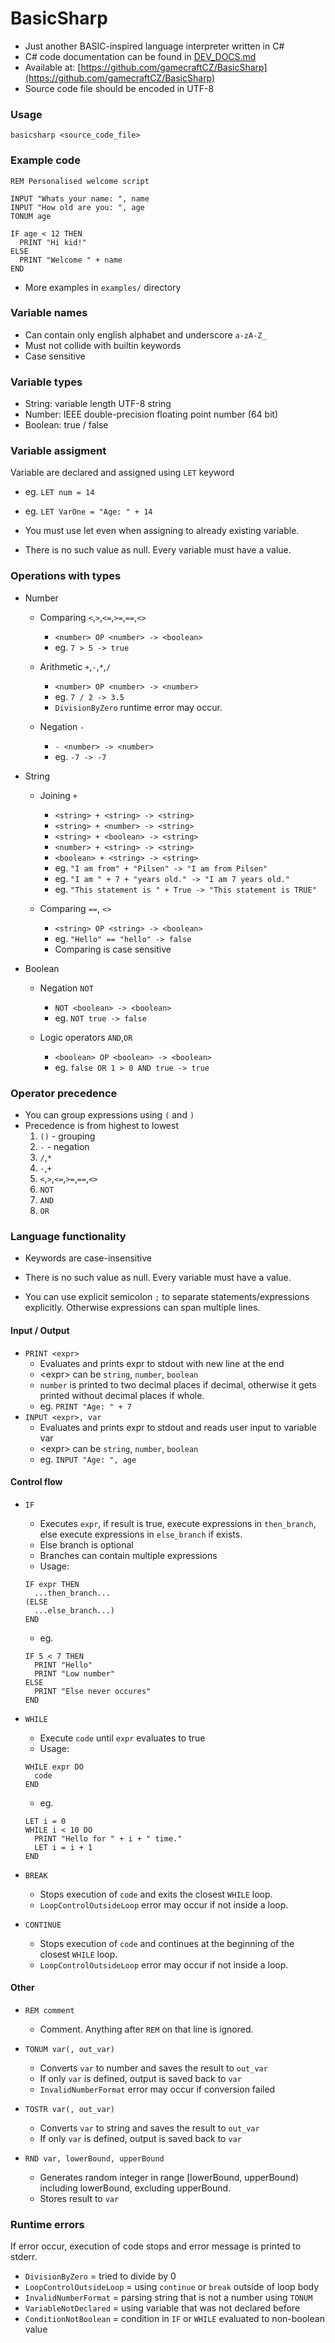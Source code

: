 # BasicSharp
- Just another BASIC-inspired language interpreter written in C#
- C# code documentation can be found in [DEV_DOCS.md](DEV_DOCS.md)
- Available at: [https://github.com/gamecraftCZ/BasicSharp](https://github.com/gamecraftCZ/BasicSharp)
- Source code file should be encoded in UTF-8

### Usage
`basicsharp <source_code_file>`

### Example code
```basic
REM Personalised welcome script

INPUT "Whats your name: ", name
INPUT "How old are you: ", age
TONUM age

IF age < 12 THEN
  PRINT "Hi kid!"
ELSE
  PRINT "Welcome " + name
END
```

- More examples in `examples/` directory


### Variable names
- Can contain only english alphabet and underscore `a-zA-Z_`
- Must not collide with builtin keywords
- Case sensitive


### Variable types
- String: variable length UTF-8 string
- Number: IEEE double-precision floating point number (64 bit)
- Boolean: true / false


### Variable assigment
Variable are declared and assigned using `LET` keyword
- eg. `LET num = 14`
- eg. `LET VarOne = "Age: " + 14`


- You must use let even when assigning to already existing variable.
- There is no such value as null. Every variable must have a value.

### Operations with types

- Number
    - Comparing `<`,`>`,`<=`,`>=`,`==`,`<>`
        - `<number> OP <number> -> <boolean>`
        - eg. `7 > 5 -> true`

    - Arithmetic `+`,`-`,`*`,`/`
        - `<number> OP <number> -> <number>`
        - eg. `7 / 2 -> 3.5`
        - `DivisionByZero` runtime error may occur.

    - Negation `-`
        - `- <number> -> <number>`
        - eg. `-7 -> -7`

- String
    - Joining `+`
        - `<string> + <string> -> <string>`
        - `<string> + <number> -> <string>`
        - `<string> + <boolean> -> <string>`
        - `<number> + <string> -> <string>`
        - `<boolean> + <string> -> <string>`
        - eg. `"I am from" + "Pilsen" -> "I am from Pilsen"`
        - eg. `"I am " + 7 + "years old." -> "I am 7 years old."`
        - eg. `"This statement is " + True -> "This statement is TRUE"`

    - Comparing `==`, `<>`
        - `<string> OP <string> -> <boolean>`
        - eg. `"Hello" == "hello" -> false`
        - Comparing is case sensitive

- Boolean
    - Negation `NOT `
        - `NOT <boolean> -> <boolean>`
        - eg. `NOT true -> false`

    - Logic operators `AND`,`OR`
        - `<boolean> OP <boolean> -> <boolean>`
        - eg. `false OR 1 > 0 AND true -> true`


### Operator precedence

- You can group expressions using `(` and `)`
- Precedence is from highest to lowest
    1. `()` - grouping
    2. `-` - negation
    3. `/`,`*`
    4. `-`,`+`
    5. `<`,`>`,`<=`,`>=`,`==`,`<>`
    6. `NOT`
    7. `AND`
    8. `OR`

### Language functionality

- Keywords are case-insensitive

- There is no such value as null. Every variable must have a value.

- You can use explicit semicolon `;` to separate statements/expressions explicitly. 
   Otherwise expressions can span multiple lines.

#### Input / Output
- `PRINT <expr>`
    - Evaluates and prints expr to stdout with new line at the end
    - \<expr\> can be `string`, `number`, `boolean`
    - `number` is printed to two decimal places if decimal, otherwise it gets printed without decimal places if whole.
    - eg. `PRINT "Age: " + 7`
- `INPUT <expr>, var`
    - Evaluates and prints expr to stdout and reads user input to variable var
    - \<expr\> can be `string`, `number`, `boolean`
    - eg. `INPUT "Age: ", age`

#### Control flow

- `IF`
    - Executes `expr`, if result is true, execute expressions in `then_branch`, else execute expressions in `else_branch` if exists.
    - Else branch is optional
    - Branches can contain multiple expressions
    - Usage:
  ```basic
  IF expr THEN
    ...then_branch...
  (ELSE
    ...else_branch...)
  END
  ```
    - eg.
  ```basic
  IF 5 < 7 THEN
    PRINT "Hello"
    PRINT "Low number"
  ELSE
    PRINT "Else never occures"
  END
  ```

- `WHILE`
    - Execute `code` until `expr` evaluates to true
    - Usage:
  ```basic
  WHILE expr DO
    code
  END 
  ```
    - eg.
  ```basic
  LET i = 0
  WHILE i < 10 DO
    PRINT "Hello for " + i + " time."
    LET i = i + 1
  END
  ```

- `BREAK`
    - Stops execution of `code` and exits the closest `WHILE` loop.
    - `LoopControlOutsideLoop` error may occur if not inside a loop.

- `CONTINUE`
    - Stops execution of `code` and continues at the beginning of the closest `WHILE` loop.
    - `LoopControlOutsideLoop` error may occur if not inside a loop.

#### Other
- `REM comment`
    - Comment. Anything after `REM` on that line is ignored.

- `TONUM var(, out_var)`
    - Converts `var` to number and saves the result to `out_var`
    - If only `var` is defined, output is saved back to `var`
    - `InvalidNumberFormat` error may occur if conversion failed

- `TOSTR var(, out_var)`
    - Converts `var` to string and saves the result to `out_var`
    - If only `var` is defined, output is saved back to `var`

- `RND var, lowerBound, upperBound`
    - Generates random integer in range [lowerBound, upperBound) including lowerBound, excluding upperBound.
    - Stores result to `var`


### Runtime errors
If error occur, execution of code stops and error message is printed to stderr.

- `DivisionByZero` = tried to divide by 0
- `LoopControlOutsideLoop` = using `continue` or `break` outside of loop body
- `InvalidNumberFormat` = parsing string that is not a number using `TONUM`
- `VariableNotDeclared` = using variable that was not declared before
- `ConditionNotBoolean` = condition in `IF` or `WHILE` evaluated to non-boolean value